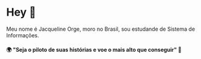# Hey 👋

Meu nome é Jacqueline Orge, moro no Brasil, sou estudande de Sistema de Informações.

#### 🌍 "Seja o piloto de suas histórias e voe o mais alto que conseguir" 🚀

